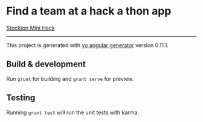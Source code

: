 # Find a team at a hack a thon app

[Stockton Mini Hack](https://valleyhackathon.com/events/StocktonMini2018)

***

This project is generated with [yo angular generator](https://github.com/yeoman/generator-angular)
version 0.11.1.

## Build & development

Run `grunt` for building and `grunt serve` for preview.

## Testing

Running `grunt test` will run the unit tests with karma.
